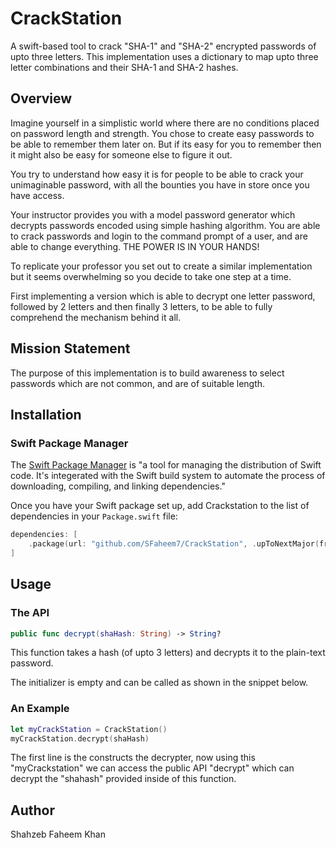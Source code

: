 # CrackStation

A swift-based tool to crack "SHA-1" and "SHA-2" encrypted passwords of upto three letters. This implementation uses a dictionary to map upto three letter combinations and their SHA-1 and SHA-2 hashes.

## Overview

Imagine yourself in a simplistic world where there are no conditions placed on password length and strength. You chose to create easy passwords to be able to remember them later on. But if its easy for you to remember then it might also be easy for someone else to figure it out. 

You try to understand how easy it is for people to be able to crack your unimaginable password, with all the bounties you have in store once you have access. 

Your instructor provides you with a model password generator which decrypts passwords encoded using simple hashing algorithm. You are able to crack passwords and login to the command prompt of a user, and are able to change everything. THE POWER IS IN YOUR HANDS!

To replicate your professor you set out to create a similar implementation but it seems overwhelming so you decide to take one step at a time. 

First implementing a version which is able to decrypt one letter password, followed by 2 letters and then finally 3 letters, to be able to fully comprehend the mechanism behind it all.

## Mission Statement

The purpose of this implementation is to build awareness to select passwords which are not common, and are of suitable length.

## Installation

### Swift Package Manager

The [Swift Package Manager](https://www.swift.org/package-manager/) is "a tool for managing the distribution of Swift code. It's integerated with the Swift build system to automate the process of downloading, compiling, and linking dependencies."

Once you have your Swift package set up, add Crackstation to the list of dependencies in your `Package.swift` file:
 ```swift
 dependencies: [
     .package(url: "github.com/SFaheem7/CrackStation", .upToNextMajor(from: "1.0.0"))
 ]
 ```
 
 ## Usage
 
 ### The API 
 
 ``` swift
 public func decrypt(shaHash: String) -> String?
 ```
 This function takes a hash (of upto 3 letters) and decrypts it to the plain-text password.
 
 The initializer is empty and can be called as shown in the snippet below.
 
 ### An Example
 ``` swift
 let myCrackStation = CrackStation()
 myCrackStation.decrypt(shaHash)
 ```
 The first line is the constructs the decrypter, now using this "myCrackstation" we can access the public API "decrypt" which can decrypt the "shahash" provided inside of this function.
 
 ## Author
 Shahzeb Faheem Khan 
